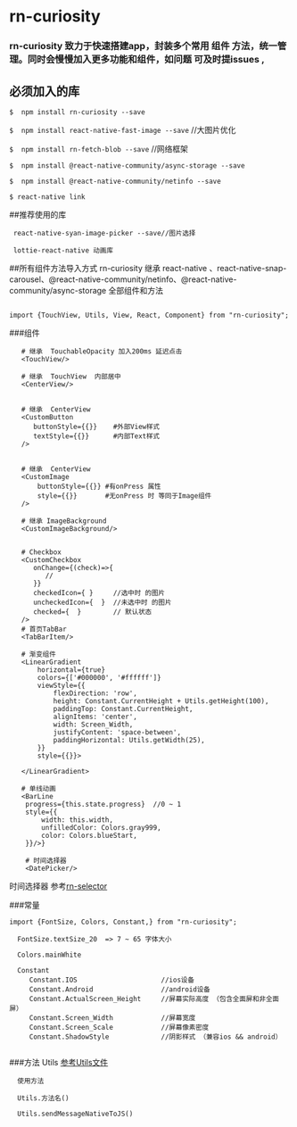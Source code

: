 
# rn-curiosity

### rn-curiosity 致力于快速搭建app，封装多个常用 组件 方法，统一管理。同时会慢慢加入更多功能和组件，如问题 可及时提issues , 


## 必须加入的库
`$  npm install rn-curiosity --save`

`$  npm install react-native-fast-image --save`  //大图片优化

`$  npm install rn-fetch-blob --save`       //网络框架

`$  npm install @react-native-community/async-storage --save`

`$  npm install @react-native-community/netinfo --save`

`$ react-native link`

##推荐使用的库
```
 react-native-syan-image-picker --save//图片选择
 
 lottie-react-native 动画库
```

##所有组件方法导入方式
rn-curiosity 继承 react-native 、react-native-snap-carousel、@react-native-community/netinfo、@react-native-community/async-storage 全部组件和方法
```

import {TouchView, Utils, View, React, Component} from "rn-curiosity";

```
###组件

```
   # 继承  TouchableOpacity 加入200ms 延迟点击
   <TouchView/> 
   
   # 继承  TouchView  内部居中
   <CenterView/>  
   
   
   # 继承  CenterView 
   <CustomButton
      buttonStyle={{}}    #外部View样式
      textStyle={{}}      #内部Text样式
   />   
   
         
   # 继承  CenterView
   <CustomImage
       buttonStyle={{}} #有onPress 属性
       style={{}}       #无onPress 时 等同于Image组件
   />
   
   # 继承 ImageBackground
   <CustomImageBackground/>
   
   
   # Checkbox
   <CustomCheckbox
      onChange={(check)=>{
         //
      }}
      checkedIcon={ }     //选中时 的图片
      uncheckedIcon={  }  //未选中时 的图片
      checked={  }        // 默认状态
   />
   # 首页TabBar
   <TabBarItem/>
   
   # 渐变组件     
   <LinearGradient
       horizontal={true}
       colors={['#000000', '#ffffff']}
       viewStyle={{
           flexDirection: 'row',
           height: Constant.CurrentHeight + Utils.getHeight(100),
           paddingTop: Constant.CurrentHeight,
           alignItems: 'center',
           width: Screen_Width,
           justifyContent: 'space-between',
           paddingHorizontal: Utils.getWidth(25),
       }}
       style={{}}>
   
   </LinearGradient>
   
   # 单线动画
   <BarLine
    progress={this.state.progress}  //0 ~ 1
    style={{
        width: this.width,
        unfilledColor: Colors.gray999,
        color: Colors.blueStart,
    }}/>}
    
    # 时间选择器 
    <DatePicker/>

```
 时间选择器 参考[rn-selector](https://github.com/Wayaer/rn-selector)
      

###常量
```
import {FontSize, Colors, Constant,} from "rn-curiosity";

  FontSize.textSize_20  => 7 ~ 65 字体大小
  
  Colors.mainWhite    
  
  Constant
     Constant.IOS                     //ios设备
     Constant.Android                 //android设备
     Constant.ActualScreen_Height     //屏幕实际高度 （包含全面屏和非全面屏）
     Constant.Screen_Width            //屏幕宽度
     Constant.Screen_Scale            //屏幕像素密度
     Constant.ShadowStyle             //阴影样式 （兼容ios && android）
       
``` 

###方法 Utils
[参考Utils文件](https://github.com/Wayaer/rn-curiosity/blob/master/src/Utils.js)

```
  使用方法
  
  Utils.方法名()
  
  Utils.sendMessageNativeToJS()

```



